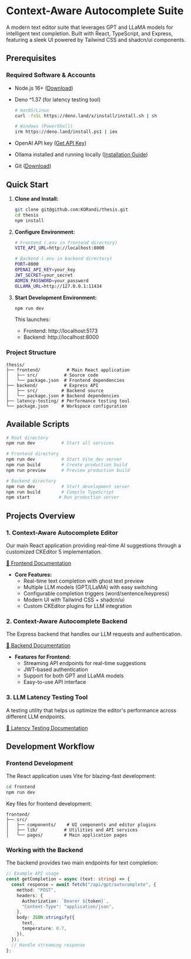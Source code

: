 # Context-Aware Autocomplete Suite

A modern text editor suite that leverages GPT and LLaMA models for intelligent text completion. Built with React, TypeScript, and Express, featuring a sleek UI powered by Tailwind CSS and shadcn/ui components.

## Prerequisites

### Required Software & Accounts

- Node.js 16+ ([Download](https://nodejs.org/))
- Deno ^1.37 (for latency testing tool)

  ```bash
  # macOS/Linux
  curl -fsSL https://deno.land/x/install/install.sh | sh

  # Windows (PowerShell)
  irm https://deno.land/install.ps1 | iex
  ```

- OpenAI API key ([Get API Key](https://platform.openai.com/api-keys))
- Ollama installed and running locally ([Installation Guide](https://ollama.ai/download))
- Git ([Download](https://git-scm.com/downloads))

## Quick Start

1. **Clone and Install:**

   ```bash
   git clone git@github.com:KORandi/thesis.git
   cd thesis
   npm install
   ```

2. **Configure Environment:**

   ```bash
   # Frontend (.env in frontend directory)
   VITE_API_URL=http://localhost:8000

   # Backend (.env in backend directory)
   PORT=8000
   OPENAI_API_KEY=your_key
   JWT_SECRET=your_secret
   ADMIN_PASSWORD=your_password
   OLLAMA_URL=http://127.0.0.1:11434
   ```

3. **Start Development Environment:**
   ```bash
   npm run dev
   ```
   This launches:
   - Frontend: http://localhost:5173
   - Backend: http://localhost:8000

### Project Structure

```
thesis/
├── frontend/          # Main React application
│   ├── src/          # Source code
│   └── package.json  # Frontend dependencies
├── backend/          # Express API
│   ├── src/         # Backend source
│   └── package.json # Backend dependencies
├── latency-testing/ # Performance testing tool
└── package.json     # Workspace configuration
```

## Available Scripts

```bash
# Root directory
npm run dev          # Start all services

# Frontend directory
npm run dev          # Start Vite dev server
npm run build        # Create production build
npm run preview      # Preview production build

# Backend directory
npm run dev          # Start development server
npm run build        # Compile TypeScript
npm start           # Run production server
```

## Projects Overview

### 1. Context-Aware Autocomplete Editor

Our main React application providing real-time AI suggestions through a customized CKEditor 5 implementation.

[📖 Frontend Documentation](./frontend/README.md)

- **Core Features:**
  - Real-time text completion with ghost text preview
  - Multiple LLM models (GPT/LLaMA) with easy switching
  - Configurable completion triggers (word/sentence/keypress)
  - Modern UI with Tailwind CSS + shadcn/ui
  - Custom CKEditor plugins for LLM integration

### 2. Context-Aware Autocomplete Backend

The Express backend that handles our LLM requests and authentication.

[📖 Backend Documentation](./backend/README.md)

- **Features for Frontend:**
  - Streaming API endpoints for real-time suggestions
  - JWT-based authentication
  - Support for both GPT and LLaMA models
  - Easy-to-use API interface

### 3. LLM Latency Testing Tool

A testing utility that helps us optimize the editor's performance across different LLM endpoints.

[📖 Latency Testing Documentation](./latency-testing/README.md)

## Development Workflow

### Frontend Development

The React application uses Vite for blazing-fast development:

```bash
cd frontend
npm run dev
```

Key files for frontend development:

```
frontend/
├── src/
│   ├── components/    # UI components and editor plugins
│   ├── lib/          # Utilities and API services
│   └── pages/        # Main application pages
```

### Working with the Backend

The backend provides two main endpoints for text completion:

```typescript
// Example API usage
const getCompletion = async (text: string) => {
  const response = await fetch("/api/gpt/autocomplete", {
    method: "POST",
    headers: {
      Authorization: `Bearer ${token}`,
      "Content-Type": "application/json",
    },
    body: JSON.stringify({
      text,
      temperature: 0.7,
    }),
  });
  // Handle streaming response
};
```
